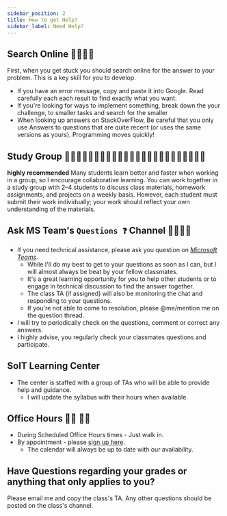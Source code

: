 ```yaml
---
sidebar_position: 2
title: How to get Help?
sidebar_label: Need Help?
---
```

## Search Online 🕵️‍♂️🕵️‍♀️

First, when you get stuck you should search online for the answer to your problem. This is a key skill for you to develop.

- If you have an error message, copy and paste it into Google. Read carefully each each result to find exactly what you want.
- If you're looking for ways to implement something, break down the your challenge, to smaller tasks and search for the smaller
- When looking up answers on StackOverFlow, Be careful that you only use Answers to questions that are quite recent (or uses the same versions as yours). Programming moves quickly!

## Study Group 👨🏽‍💻👩🏼‍💻👨🏾‍💻👨🏻‍💻👩🏽‍💻👨🏼‍💻👩🏾‍💻👩🏻‍💻

**highly recommended**
Many students learn better and faster when working in a group, so I encourage collaborative learning. You can work together in a study group with 2–4 students to discuss class materials, homework assignments, and projects on a weekly basis. However, each student must submit their work individually; your work should reflect your own understanding of the materials.

## Ask MS Team's `Questions ❓` Channel 🙋‍♀️🙋‍♂️

- If you need technical assistance, please ask you question on *[Microsoft Teams](https://teams.microsoft.com/l/channel/19%3a42f8eb3ae91a41c4abc9add4f8636ddc%40thread.tacv2/%25F0%259F%2586%2598%2520%2520Ask%2520Questions%2520here?groupId=42cc976e-589d-43d5-ac2a-c8dce28e92e9&tenantId=f5222e6c-5fc6-48eb-8f03-73db18203b63)*.
  - While I'll do my best to get to your questions as soon as I can, but I will almost always be beat by your fellow classmates.
  - It's a great learning opportunity for you to help other students or to engage in technical discussion to find the answer together.
  - The class TA (if assigned) will also be monitoring the chat and responding to your questions.
  - If you're not able to come to resolution, please @me/mention me on the question thread.
- I will try to periodically check on the questions, comment or correct any answers.
- I highly advise, you regularly check your classmates questions and participate.

## SoIT Learning Center

- The center is staffed with a group of TAs who will be able to provide help and guidance.
  - I will update the syllabus with their hours when available.

## Office Hours 👨‍🏫 👨‍💻

- During Scheduled Office Hours times - Just walk in.
- By appointment - please [sign up here](https://outlook.office365.com/owa/calendar/OfficeHours@mailuc.onmicrosoft.com/bookings/s/EjGKKRXxgE6Ppb4z3AH9lg2).
  - The calendar will always be up to date with our availability.

## Have Questions regarding your grades or anything that only applies to you?

Please email me and copy the class's TA. Any other questions should be posted on the class's channel.
